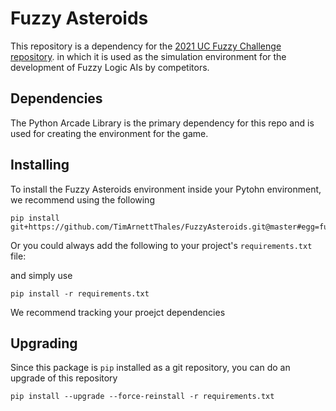 # Fuzzy Asteroids

This repository is a dependency for the [2021 UC Fuzzy Challenge repository](https://github.com/TimArnettThales/UCFuzzyChallenge). 
in which it is used as the simulation environment for the development of Fuzzy Logic AIs by competitors.

## Dependencies

The Python Arcade Library is the primary dependency for this repo and is used for creating the environment
for the game. 


## Installing

To install the Fuzzy Asteroids environment inside your Pytohn environment, we recommend using the following

    pip install git+https://github.com/TimArnettThales/FuzzyAsteroids.git@master#egg=fuzzy_asteroids

Or you could always add the following to your project's ``requirements.txt`` file:

and simply use

    pip install -r requirements.txt

We recommend tracking your proejct dependencies 

## Upgrading

Since this package is ``pip`` installed as a git repository, you can do an upgrade of this repository

    pip install --upgrade --force-reinstall -r requirements.txt

